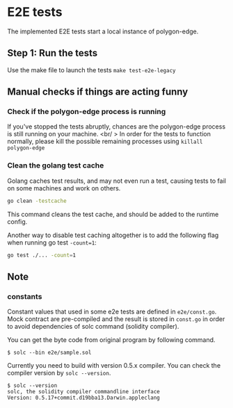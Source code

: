 # E2E tests

The implemented E2E tests start a local instance of polygon-edge.

## Step 1: Run the tests

Use the make file to launch the tests `make test-e2e-legacy`

## Manual checks if things are acting funny

### Check if the polygon-edge process is running

If you've stopped the tests abruptly, chances are the polygon-edge process is still running on your machine. <br/ >
In order for the tests to function normally, please kill the possible remaining processes using `killall polygon-edge`

### Clean the golang test cache

Golang caches test results, and may not even run a test, causing tests to fail on some machines and work on others.
````bash
go clean -testcache
````

This command cleans the test cache, and should be added to the runtime config.

Another way to disable test caching altogether is to add the following flag when running go test `-count=1`:
````bash
go test ./... -count=1
````

## Note

### constants

Constant values that used in some e2e tests are defined in `e2e/const.go`.
Mock contract are pre-compiled and the result is stored in `const.go` in order to avoid dependencies of solc command (solidity compiler).

You can get the byte code from original program by following command.

```shell
$ solc --bin e2e/sample.sol
```

Currently you need to build with version 0.5.x compiler. You can check the compiler version by `solc --version`.

```shell
$ solc --version
solc, the solidity compiler commandline interface
Version: 0.5.17+commit.d19bba13.Darwin.appleclang
```
